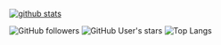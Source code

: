 [![github stats](https://github-readme-stats.vercel.app/api?username=mspatel18&show_icons=true&theme=chartreuse-light)](https://github.com/mspatel18)

![GitHub followers](https://img.shields.io/github/followers/mspatel18?color=red-devil&label=FollowingPeeps&style=for-the-badge)
![GitHub User's stars](https://img.shields.io/github/stars/mspatel18?affiliations=OWNER&color=raspberry_rose&style=for-the-badge)
![Top Langs](https://github-readme-stats.vercel.app/api/top-langs/?mspatel18=mspatel18&theme=tokyonight)
